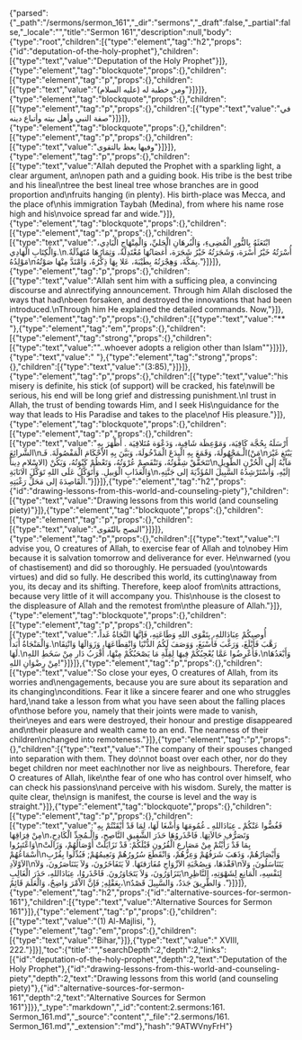 {"parsed":{"_path":"/sermons/sermon_161","_dir":"sermons","_draft":false,"_partial":false,"_locale":"","title":"Sermon 161","description":null,"body":{"type":"root","children":[{"type":"element","tag":"h2","props":{"id":"deputation-of-the-holy-prophet"},"children":[{"type":"text","value":"Deputation of the Holy Prophet"}]},{"type":"element","tag":"blockquote","props":{},"children":[{"type":"element","tag":"p","props":{},"children":[{"type":"text","value":"ومن خطبة له (عليه السلام)"}]}]},{"type":"element","tag":"blockquote","props":{},"children":[{"type":"element","tag":"p","props":{},"children":[{"type":"text","value":"في صفة النبي وأهل بيته وأتباع دينه"}]}]},{"type":"element","tag":"blockquote","props":{},"children":[{"type":"element","tag":"p","props":{},"children":[{"type":"text","value":"وفيها يعظ بالتقوى"}]}]},{"type":"element","tag":"p","props":{},"children":[{"type":"text","value":"Allah deputed the Prophet with a sparkling light, a clear argument, an\nopen path and a guiding book. His tribe is the best tribe and his lineal\ntree the best lineal tree whose branches are in good proportion and\nfruits hanging (in plenty). His birth-place was Mecca, and the place of\nhis immigration Taybah (Medina), from where his name rose high and his\nvoice spread far and wide."}]},{"type":"element","tag":"blockquote","props":{},"children":[{"type":"element","tag":"p","props":{},"children":[{"type":"text","value":"ابْتَعَثَهُ بِالنُّورِ الْمُضِىءِ، وَالْبُرهَانِ الْجَليِّ، وَالْمِنْهَاجِ الْبَادِي، وَالْكِتَابِ الْهَادِي.\nأُسْرَتُهُ خَيْرُ أُسْرَة، وَشَجَرَتُهُ خَيْرُ شَجَرَة، أَغصَانُهَا مُعْتَدِلَةٌ، وَثِمَارُهَا مُتَهَدِّلَةٌ. مَوْلِدُهُ\nبِمَكَّةَ، وَهِجْرَتُهُ بِطَيْبَةَ، عَلا بِهَا ذِكْرُهُ، وَامْتَدَّ مِنْهَا صَوْتُهُ."}]}]},{"type":"element","tag":"p","props":{},"children":[{"type":"text","value":"Allah sent him with a sufficing plea, a convincing discourse and a\nrectifying announcement. Through him Allah disclosed the ways that had\nbeen forsaken, and destroyed the innovations that had been introduced.\nThrough him He explained the detailed commands. Now,"}]},{"type":"element","tag":"p","props":{},"children":[{"type":"text","value":"** "},{"type":"element","tag":"em","props":{},"children":[{"type":"element","tag":"strong","props":{},"children":[{"type":"text","value":"\"..whoever adopts a religion other than Islam\""}]}]},{"type":"text","value":" "},{"type":"element","tag":"strong","props":{},"children":[{"type":"text","value":"(3:85),"}]}]},{"type":"element","tag":"p","props":{},"children":[{"type":"text","value":"his misery is definite, his stick (of support) will be cracked, his fate\nwill be serious, his end will be long grief and distressing punishment.\nI trust in Allah, the trust of bending towards Him, and I seek His\nguidance for the way that leads to His Paradise and takes to the place\nof His pleasure."}]},{"type":"element","tag":"blockquote","props":{},"children":[{"type":"element","tag":"p","props":{},"children":[{"type":"text","value":"أَرْسَلَهُ بِحُجَّة كَافِيَة، وَمَوْعِظَة شَافِية، وَدَعْوَة مُتَلافِيَة . أَظْهَرَ بِهِ الشَّرائِعَ\nالْـمَجْهُولَةَ، وَقَمَعَ بِهِ الْبِدَعَ الْمَدْخُولَةَ، وَبَيَّنَ بِهِ الاْحْكَامَ الْمَفْصُولَةَ. فَـ(مَنْ\nيَبْتَغِ غَيْرَ الاسْلامِ دِيناً) تَتَحَقَّقْ شِقْوَتُهُ، وَتَنْفَصِمْ عُرْوَتُهُ، وَتَعْظُمْ كَبْوَتُهُ، وَيَكُنْ\nمَآبُهُ إلَى الْحُزْنِ الطَّوِيلِ وَالْعَذَابِ الْوَبيلِ. وَأَتَوَكَّلُ عَلَى اللهِ تَوَكُّلَ الانَابَةِ\nإلَيْهِ، وَأَسْتَرْشِدُهُ السَّبِيلَ المُؤَدِّيَةَ إلى جَنَّتِهِ، الْقَاصِدَةَ إلى مَحَلِّ رَغْبَتِهِ."}]}]},{"type":"element","tag":"h2","props":{"id":"drawing-lessons-from-this-world-and-counseling-piety"},"children":[{"type":"text","value":"Drawing lessons from this world (and counseling piety)"}]},{"type":"element","tag":"blockquote","props":{},"children":[{"type":"element","tag":"p","props":{},"children":[{"type":"text","value":"النصح بالتّقوى"}]}]},{"type":"element","tag":"p","props":{},"children":[{"type":"text","value":"I advise you, O creatures of Allah, to exercise fear of Allah and to\nobey Him because it is salvation tomorrow and deliverance for ever. He\nwarned (you of chastisement) and did so thoroughly. He persuaded (you\ntowards virtues) and did so fully. He described this world, its cutting\naway from you, its decay and its shifting. Therefore, keep aloof from\nits attractions, because very little of it will accompany you. This\nhouse is the closest to the displeasure of Allah and the remotest from\nthe pleasure of Allah."}]},{"type":"element","tag":"blockquote","props":{},"children":[{"type":"element","tag":"p","props":{},"children":[{"type":"text","value":"أُوصِيكُمْ عِبَادَاللهِ، بِتَقْوَى اللهِ وَطَاعَتِهِ، فَإنَّهَا النَّجَاةُ غَداً، وَالْمَنْجَاةُ أَبَداً.\nرَهَّبَ فَأبْلَغَ، وَرَغَّبَ فَأَسْبَغَ، وَوَصَفَ لَكُمُ الدُّنْيَا وَانْقِطَاعَهَا، وَزَوَالَهَا وَانْتِقَا لَهَا.\nفَأَعْرِضُوا عَمَّا يُعْجِبُكُمْ فِيهَا لِقِلَّةِ مَا يَصْحَبُكُمْ مِنْهَا، أَقْرَبُ دَار مِنْ سَخَطِ اللهِ،\nوَأَبْعَدُهَا مِنْ رِضْوَانِ اللهِ!"}]}]},{"type":"element","tag":"p","props":{},"children":[{"type":"text","value":"So close your eyes, O creatures of Allah, from its worries and\nengagements, because you are sure about its separation and its changing\nconditions. Fear it like a sincere fearer and one who struggles hard,\nand take a lesson from what you have seen about the falling places of\nthose before you, namely that their joints were made to vanish, their\neyes and ears were destroyed, their honour and prestige disappeared and\ntheir pleasure and wealth came to an end. The nearness of their children\nchanged into remoteness."}]},{"type":"element","tag":"p","props":{},"children":[{"type":"text","value":"The company of their spouses changed into separation with them. They do\nnot boast over each other, nor do they beget children nor meet each\nother nor live as neighbours. Therefore, fear O creatures of Allah, like\nthe fear of one who has control over himself, who can check his passions\nand perceive with his wisdom. Surely, the matter is quite clear, the\nsign is manifest, the course is level and the way is straight."}]},{"type":"element","tag":"blockquote","props":{},"children":[{"type":"element","tag":"p","props":{},"children":[{"type":"text","value":"فَغُضُّوا عَنْكُمْ ـ عِبَادَاللهِ ـ غُمُومَهَا وَأَشْغَا لَهَا، لِمَا قَدْ أَيْقَنْتُمْ بِهِ مِنْ فِرَاقِهَا\nوَتَصَرُّفِ حَالاَتِهَا. فَاحْذَروُهَا حَذَرَ الشَّفِيقِ النَّاصِحِ، وَالْـمُجِدِّ الْكَادِحِ، وَاعْتَبِرُوا\nبِمَا قَدْ رَأَيْتُمْ مِنْ مَصَارعِ الْقُرُونِ قَبْلَكُمْ: قَدْ تَزَايَلَتْ أَوْصَالُهُمْ، وَزَالَتْ أسْمَاعُهُمْ\nوَأَبْصَارُهُمْ، وَذَهَبَ شَرَفُهُمْ وَعِزُّهُمْ، وَانْقَطَعَ سُرُورُهُمْ وَنَعِيمُهُمْ; فَبُدِّلُوا بِقُرْبِ الاَوْلاَدِ\nفَقْدَهَا، وَبِصُحْبَةِ الاَزْوَاجِ مُفَارَقتَهَا. لاَ يَتَفَاخَرُونَ، وَلاَ يَتَنَاصَرُونَ، وَلاَ\nيَتَنَاسَلُونَ، وَلاَ يَتَزَاوَرُونَ، وَلاَ يَتَجَاوَرُونَ. فَاحْذَروُا، عِبَادَاللهِ، حَذَرَ الْغَالِبِ\nلِنَفْسِهِ، الْمَانِعِ لِشَهْوَتِهِ، النَّاظِرِ بِعَقْلِهِ; فَإنَّ الاْمْرَ وَاضِحٌ، وَالْعَلَمَ قَائِمٌ،\nوَالطَّرِيقَ جَدَدٌ، وَالسَّبِيلَ قَصْدٌ ."}]}]},{"type":"element","tag":"h2","props":{"id":"alternative-sources-for-sermon-161"},"children":[{"type":"text","value":"Alternative Sources for Sermon 161"}]},{"type":"element","tag":"p","props":{},"children":[{"type":"text","value":"(1) Al-Majlisi, "},{"type":"element","tag":"em","props":{},"children":[{"type":"text","value":"Bihar,"}]},{"type":"text","value":" XVIII, 222."}]}],"toc":{"title":"","searchDepth":2,"depth":2,"links":[{"id":"deputation-of-the-holy-prophet","depth":2,"text":"Deputation of the Holy Prophet"},{"id":"drawing-lessons-from-this-world-and-counseling-piety","depth":2,"text":"Drawing lessons from this world (and counseling piety)"},{"id":"alternative-sources-for-sermon-161","depth":2,"text":"Alternative Sources for Sermon 161"}]}},"_type":"markdown","_id":"content:2.sermons:161. Sermon_161.md","_source":"content","_file":"2.sermons/161. Sermon_161.md","_extension":"md"},"hash":"9ATWVnyFrH"}